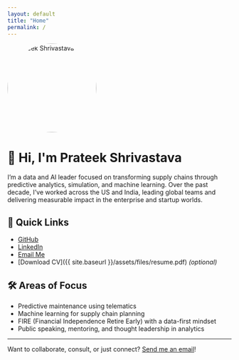 ```yaml
---
layout: default
title: "Home"
permalink: /
---
```


<img src="{{ site.baseurl }}/assets/images/prateek.jpg" alt="Prateek Shrivastava" width="200" style="border-radius: 50%;">

# 👋 Hi, I'm Prateek Shrivastava

I’m a data and AI leader focused on transforming supply chains through predictive analytics, simulation, and machine learning. Over the past decade, I’ve worked across the US and India, leading global teams and delivering measurable impact in the enterprise and startup worlds.

## 🔗 Quick Links
- [GitHub](https://github.com/prateek0489)
- [LinkedIn](https://linkedin.com/in/pshrivastava1989)
- [Email Me](mailto:prateek.ietdavv@gmail.com)
- [Download CV]({{ site.baseurl }}/assets/files/resume.pdf) *(optional)*

## 🛠 Areas of Focus
- Predictive maintenance using telematics
- Machine learning for supply chain planning
- FIRE (Financial Independence Retire Early) with a data-first mindset
- Public speaking, mentoring, and thought leadership in analytics

---

Want to collaborate, consult, or just connect? [Send me an email](mailto:prateek.ietdavv@gmail.com)!
